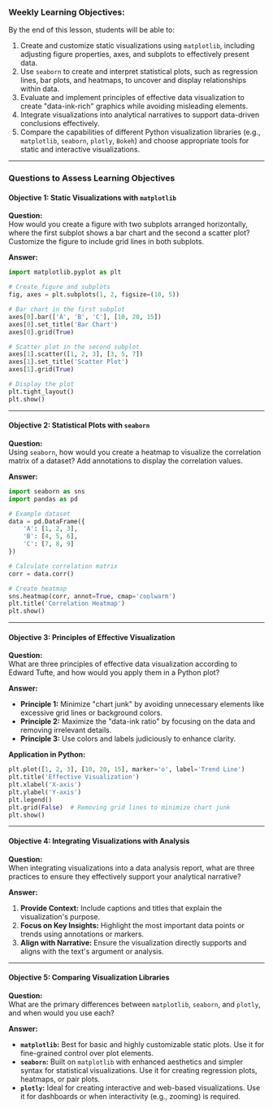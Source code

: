 ### Weekly Learning Objectives:

By the end of this lesson, students will be able to:

1. Create and customize static visualizations using `matplotlib`, including adjusting figure properties, axes, and subplots to effectively present data.  
2. Use `seaborn` to create and interpret statistical plots, such as regression lines, bar plots, and heatmaps, to uncover and display relationships within data.  
3. Evaluate and implement principles of effective data visualization to create "data-ink-rich" graphics while avoiding misleading elements.  
4. Integrate visualizations into analytical narratives to support data-driven conclusions effectively.  
5. Compare the capabilities of different Python visualization libraries (e.g., `matplotlib`, `seaborn`, `plotly`, `Bokeh`) and choose appropriate tools for static and interactive visualizations.

---

### Questions to Assess Learning Objectives

#### **Objective 1: Static Visualizations with `matplotlib`**  
**Question:**  
How would you create a figure with two subplots arranged horizontally, where the first subplot shows a bar chart and the second a scatter plot? Customize the figure to include grid lines in both subplots.

**Answer:**  
```python
import matplotlib.pyplot as plt

# Create figure and subplots
fig, axes = plt.subplots(1, 2, figsize=(10, 5))

# Bar chart in the first subplot
axes[0].bar(['A', 'B', 'C'], [10, 20, 15])
axes[0].set_title('Bar Chart')
axes[0].grid(True)

# Scatter plot in the second subplot
axes[1].scatter([1, 2, 3], [3, 5, 7])
axes[1].set_title('Scatter Plot')
axes[1].grid(True)

# Display the plot
plt.tight_layout()
plt.show()
```

---

#### **Objective 2: Statistical Plots with `seaborn`**  
**Question:**  
Using `seaborn`, how would you create a heatmap to visualize the correlation matrix of a dataset? Add annotations to display the correlation values.

**Answer:**  
```python
import seaborn as sns
import pandas as pd

# Example dataset
data = pd.DataFrame({
    'A': [1, 2, 3],
    'B': [4, 5, 6],
    'C': [7, 8, 9]
})

# Calculate correlation matrix
corr = data.corr()

# Create heatmap
sns.heatmap(corr, annot=True, cmap='coolwarm')
plt.title('Correlation Heatmap')
plt.show()
```

---

#### **Objective 3: Principles of Effective Visualization**  
**Question:**  
What are three principles of effective data visualization according to Edward Tufte, and how would you apply them in a Python plot?

**Answer:**  
- **Principle 1:** Minimize "chart junk" by avoiding unnecessary elements like excessive grid lines or background colors.  
- **Principle 2:** Maximize the "data-ink ratio" by focusing on the data and removing irrelevant details.  
- **Principle 3:** Use colors and labels judiciously to enhance clarity.  

**Application in Python:**  
```python
plt.plot([1, 2, 3], [10, 20, 15], marker='o', label='Trend Line')
plt.title('Effective Visualization')
plt.xlabel('X-axis')
plt.ylabel('Y-axis')
plt.legend()
plt.grid(False)  # Removing grid lines to minimize chart junk
plt.show()
```

---

#### **Objective 4: Integrating Visualizations with Analysis**  
**Question:**  
When integrating visualizations into a data analysis report, what are three practices to ensure they effectively support your analytical narrative?

**Answer:**  
1. **Provide Context:** Include captions and titles that explain the visualization's purpose.  
2. **Focus on Key Insights:** Highlight the most important data points or trends using annotations or markers.  
3. **Align with Narrative:** Ensure the visualization directly supports and aligns with the text's argument or analysis.

---

#### **Objective 5: Comparing Visualization Libraries**  
**Question:**  
What are the primary differences between `matplotlib`, `seaborn`, and `plotly`, and when would you use each?

**Answer:**  
- **`matplotlib`:** Best for basic and highly customizable static plots. Use it for fine-grained control over plot elements.  
- **`seaborn`:** Built on `matplotlib` with enhanced aesthetics and simpler syntax for statistical visualizations. Use it for creating regression plots, heatmaps, or pair plots.  
- **`plotly`:** Ideal for creating interactive and web-based visualizations. Use it for dashboards or when interactivity (e.g., zooming) is required.